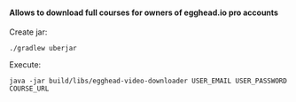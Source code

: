 #### Allows to download full courses for owners of egghead.io pro accounts

Create jar:

    ./gradlew uberjar
    
Execute:

    java -jar build/libs/egghead-video-downloader USER_EMAIL USER_PASSWORD COURSE_URL
